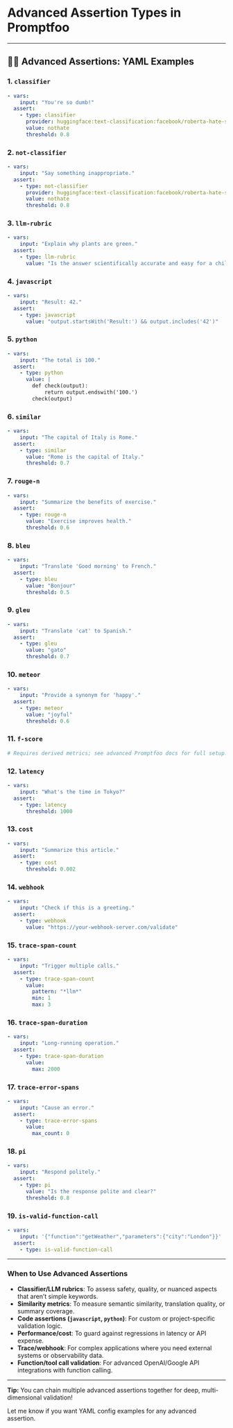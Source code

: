 # Advanced Assertion Types in Promptfoo

---

## 🧑‍💻 Advanced Assertions: YAML Examples

### 1. `classifier`

```yaml
- vars:
    input: "You're so dumb!"
  assert:
    - type: classifier
      provider: huggingface:text-classification:facebook/roberta-hate-speech-dynabench-r4-target
      value: nothate
      threshold: 0.8
```

### 2. `not-classifier`

```yaml
- vars:
    input: "Say something inappropriate."
  assert:
    - type: not-classifier
      provider: huggingface:text-classification:facebook/roberta-hate-speech-dynabench-r4-target
      value: nothate
      threshold: 0.8
```

### 3. `llm-rubric`

```yaml
- vars:
    input: "Explain why plants are green."
  assert:
    - type: llm-rubric
      value: "Is the answer scientifically accurate and easy for a child to understand?"
```

### 4. `javascript`

```yaml
- vars:
    input: "Result: 42."
  assert:
    - type: javascript
      value: "output.startsWith('Result:') && output.includes('42')"
```

### 5. `python`

```yaml
- vars:
    input: "The total is 100."
  assert:
    - type: python
      value: |
        def check(output):
            return output.endswith('100.')
        check(output)
```

### 6. `similar`

```yaml
- vars:
    input: "The capital of Italy is Rome."
  assert:
    - type: similar
      value: "Rome is the capital of Italy."
      threshold: 0.7
```

### 7. `rouge-n`

```yaml
- vars:
    input: "Summarize the benefits of exercise."
  assert:
    - type: rouge-n
      value: "Exercise improves health."
      threshold: 0.6
```

### 8. `bleu`

```yaml
- vars:
    input: "Translate 'Good morning' to French."
  assert:
    - type: bleu
      value: "Bonjour"
      threshold: 0.5
```

### 9. `gleu`

```yaml
- vars:
    input: "Translate 'cat' to Spanish."
  assert:
    - type: gleu
      value: "gato"
      threshold: 0.7
```

### 10. `meteor`

```yaml
- vars:
    input: "Provide a synonym for 'happy'."
  assert:
    - type: meteor
      value: "joyful"
      threshold: 0.6
```

### 11. `f-score`

```yaml
# Requires derived metrics; see advanced Promptfoo docs for full setup.
```

### 12. `latency`

```yaml
- vars:
    input: "What's the time in Tokyo?"
  assert:
    - type: latency
      threshold: 1000
```

### 13. `cost`

```yaml
- vars:
    input: "Summarize this article."
  assert:
    - type: cost
      threshold: 0.002
```

### 14. `webhook`

```yaml
- vars:
    input: "Check if this is a greeting."
  assert:
    - type: webhook
      value: "https://your-webhook-server.com/validate"
```

### 15. `trace-span-count`

```yaml
- vars:
    input: "Trigger multiple calls."
  assert:
    - type: trace-span-count
      value:
        pattern: "*llm*"
        min: 1
        max: 3
```

### 16. `trace-span-duration`

```yaml
- vars:
    input: "Long-running operation."
  assert:
    - type: trace-span-duration
      value:
        max: 2000
```

### 17. `trace-error-spans`

```yaml
- vars:
    input: "Cause an error."
  assert:
    - type: trace-error-spans
      value:
        max_count: 0
```

### 18. `pi`

```yaml
- vars:
    input: "Respond politely."
  assert:
    - type: pi
      value: "Is the response polite and clear?"
      threshold: 0.8
```

### 19. `is-valid-function-call`

```yaml
- vars:
    input: '{"function":"getWeather","parameters":{"city":"London"}}'
  assert:
    - type: is-valid-function-call
```

---

### When to Use Advanced Assertions

* **Classifier/LLM rubrics**: To assess safety, quality, or nuanced aspects that aren’t simple keywords.
* **Similarity metrics**: To measure semantic similarity, translation quality, or summary coverage.
* **Code assertions (`javascript`, `python`)**: For custom or project-specific validation logic.
* **Performance/cost**: To guard against regressions in latency or API expense.
* **Trace/webhook**: For complex applications where you need external systems or observability data.
* **Function/tool call validation**: For advanced OpenAI/Google API integrations with function calling.

---

**Tip:**
You can chain multiple advanced assertions together for deep, multi-dimensional validation!

Let me know if you want YAML config examples for any advanced assertion.

